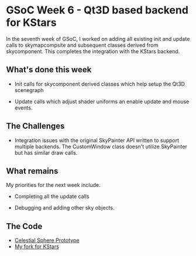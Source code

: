 # GSoC Week 6 - Qt3D based backend for KStars

In the seventh week of GSoC, I worked on adding all existing init and update calls to skymapcompsite and subsequent classes derived from skycomponent. This completes the integration with the KStars backend.

## What's done this week

- Init calls for skycomponent derived classes which help setup the Qt3D scenegraph

- Update calls which adjust shader uniforms an enable update and mouse events.


## The Challenges

- Integration issues with the original SkyPainter API written to support multiple backends. The CustomWindow class doesn't utilize SkyPainter but has similar draw calls.

## What remains

My priorities for the next week include.

- Completing all the update calls

- Debugging and adding other sky objects.

## The Code

 - [Celestial Sphere Prototype](https://github.com/Paritosh97/celestial-sphere-sim)
 - [My fork for KStars](https://invent.kde.org/paritosh/kstars)
